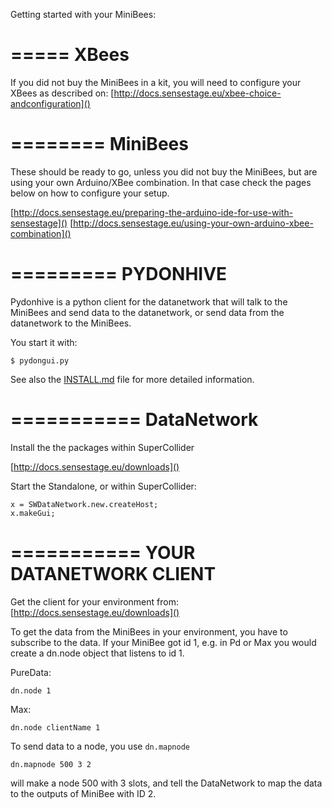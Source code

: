 Getting started with your MiniBees:

=====
XBees
=====

If you did not buy the MiniBees in a kit, you will need to configure your XBees as described on:
[http://docs.sensestage.eu/xbee-choice-andconfiguration]()

========
MiniBees
========

These should be ready to go, unless you did not buy the MiniBees, but are using your own Arduino/XBee combination. In that case check the pages below on how to configure your setup.

[http://docs.sensestage.eu/preparing-the-arduino-ide-for-use-with-sensestage]()
[http://docs.sensestage.eu/using-your-own-arduino-xbee-combination]()


=========
PYDONHIVE
=========
Pydonhive is a python client for the datanetwork that will talk to the MiniBees and send data to the datanetwork, or send data from the datanetwork to the MiniBees.

You start it with:

    $ pydongui.py

See also the [INSTALL.md](INSTALL) file for more detailed information.

===========
DataNetwork
===========
Install the the packages within SuperCollider

[http://docs.sensestage.eu/downloads]()

Start the Standalone, or within SuperCollider:

    x = SWDataNetwork.new.createHost;
    x.makeGui;

===========
YOUR DATANETWORK CLIENT
===========

Get the client for your environment from: [http://docs.sensestage.eu/downloads]()

To get the data from the MiniBees in your environment, you have to subscribe to the data.
If your MiniBee got id 1, e.g. in Pd or Max you would create a dn.node object that listens to id 1.

PureData:

    dn.node 1

Max:

    dn.node clientName 1


To send data to a node, you use `dn.mapnode`

    dn.mapnode 500 3 2
    
will make a node 500 with 3 slots, and tell the DataNetwork to map the data to the outputs of MiniBee with ID 2.
